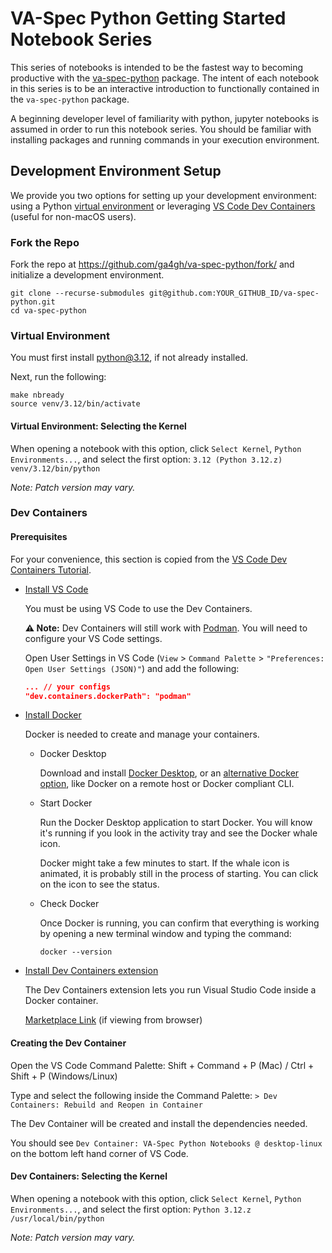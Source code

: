 # VA-Spec Python Getting Started Notebook Series

This series of notebooks is intended to be the fastest way to becoming productive with
the [va-spec-python](https://github.com/ga4gh/va-spec-python) package. The intent of
each notebook in this series is to be an interactive introduction to functionally
contained in the `va-spec-python` package.

A beginning developer level of familiarity with python, jupyter notebooks is assumed in
order to run this notebook series. You should be familiar with installing packages and
running commands in your execution environment.

## Development Environment Setup

We provide you two options for setting up your development environment: using a Python
[virtual environment](#virtual-environment) or leveraging
[VS Code Dev Containers](#dev-containers) (useful for non-macOS users).

### Fork the Repo

Fork the repo at <https://github.com/ga4gh/va-spec-python/fork/> and initialize a
development environment.

```shell
git clone --recurse-submodules git@github.com:YOUR_GITHUB_ID/va-spec-python.git
cd va-spec-python
```

### Virtual Environment

You must first install python@3.12, if not already installed.

Next, run the following:

```shell
make nbready
source venv/3.12/bin/activate
```

#### Virtual Environment: Selecting the Kernel

When opening a notebook with this option, click `Select Kernel`,
`Python Environments...`, and select the first option:
`3.12 (Python 3.12.z) venv/3.12/bin/python`

_Note: Patch version may vary._

### Dev Containers

#### Prerequisites

For your convenience, this section is copied from the
[VS Code Dev Containers Tutorial](https://code.visualstudio.com/docs/devcontainers/tutorial#_prerequisites).

* [Install VS Code](https://code.visualstudio.com/download)

  You must be using VS Code to use the Dev Containers.

  **⚠ Note:** Dev Containers will still work with [Podman](https://podman.io/). You will
  need to configure your VS Code settings.

  Open User Settings in VS Code (`View` > `Command Palette` > `"Preferences: Open User Settings (JSON)"`) and add the following:

  ```json
  ... // your configs
  "dev.containers.dockerPath": "podman"
  ```

* [Install Docker](https://docs.docker.com/get-started/get-docker/)

  Docker is needed to create and manage your containers.

  * Docker Desktop

    Download and install
    [Docker Desktop](https://www.docker.com/products/docker-desktop/), or an
    [alternative Docker option](https://code.visualstudio.com/remote/advancedcontainers/docker-options),
    like Docker on a remote host or Docker compliant CLI.

  * Start Docker

    Run the Docker Desktop application to start Docker. You will know it's running if
    you look in the activity tray and see the Docker whale icon.

    Docker might take a few minutes to start. If the whale icon is animated, it is
    probably still in the process of starting. You can click on the icon to see the
    status.

  * Check Docker

    Once Docker is running, you can confirm that everything is working by opening a new
    terminal window and typing the command:

    ```shell
    docker --version
    ```

* [Install Dev Containers extension](vscode:extension/ms-vscode-remote.remote-containers)

  The Dev Containers extension lets you run Visual Studio Code inside a Docker container.

  [Marketplace Link](https://marketplace.visualstudio.com/items?itemName=ms-vscode-remote.remote-containers) (if viewing from browser)

#### Creating the Dev Container

Open the VS Code Command Palette: Shift + Command + P (Mac) / Ctrl + Shift + P (Windows/Linux)

Type and select the following inside the Command Palette: `> Dev Containers: Rebuild and Reopen in Container`

The Dev Container will be created and install the dependencies needed.

You should see `Dev Container: VA-Spec Python Notebooks @ desktop-linux` on the bottom left hand corner of VS Code.

#### Dev Containers: Selecting the Kernel

When opening a notebook with this option, click `Select Kernel`,
`Python Environments...`, and select the first option:
`Python 3.12.z /usr/local/bin/python`

_Note: Patch version may vary._
